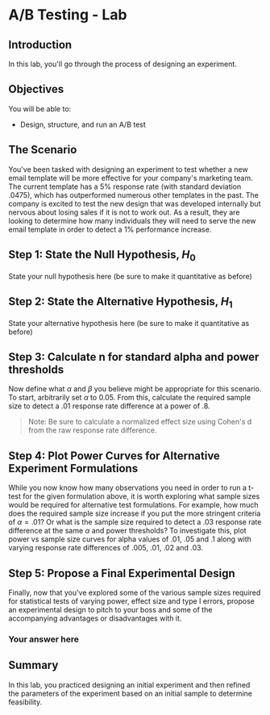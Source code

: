 
# A/B Testing - Lab

## Introduction

In this lab, you'll go through the process of designing an experiment.

## Objectives
You will be able to:

* Design, structure, and run an A/B test


## The Scenario

You've been tasked with designing an experiment to test whether a new email template will be more effective for your company's marketing team. The current template has a 5% response rate (with standard deviation .0475), which has outperformed numerous other templates in the past. The company is excited to test the new design that was developed internally but nervous about losing sales if it is not to work out. As a result, they are looking to determine how many individuals they will need to serve the new email template in order to detect a 1% performance increase.


## Step 1: State the Null Hypothesis, $H_0$

State your null hypothesis here (be sure to make it quantitative as before)

## Step 2: State the Alternative Hypothesis, $H_1$

State your alternative hypothesis here (be sure to make it quantitative as before)

## Step 3: Calculate n for standard alpha and power thresholds

Now define what $\alpha$ and $\beta$ you believe might be appropriate for this scenario.
To start, arbitrarily set $\alpha$ to 0.05. From this, calculate the required sample size to detect a .01 response rate difference at a power of .8.

> Note: Be sure to calculate a normalized effect size using Cohen's d from the raw response rate difference.

## Step 4: Plot Power Curves for Alternative Experiment Formulations

While you now know how many observations you need in order to run a t-test for the given formulation above, it is worth exploring what sample sizes would be required for alternative test formulations. For example, how much does the required sample size increase if you put the more stringent criteria of $\alpha=.01$? Or what is the sample size required to detect a .03 response rate difference at the same $\alpha$ and power thresholds? To investigate this, plot power vs sample size curves for alpha values of .01, .05 and .1 along with varying response rate differences of .005, .01, .02 and .03.

## Step 5: Propose a Final Experimental Design

Finally, now that you've explored some of the various sample sizes required for statistical tests of varying power, effect size and type I errors, propose an experimental design to pitch to your boss and some of the accompanying advantages or disadvantages with it.

### Your answer here

## Summary

In this lab, you practiced designing an initial experiment and then refined the parameters of the experiment based on an initial sample to determine feasibility.
